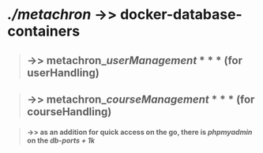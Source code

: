 # _**./metachron**_ ->> **docker-database-containers**

>## ->> metachron_**_userManagement_** * * * (for userHandling)

>## ->> metachron_**_courseManagement_** * * * (for courseHandling)

>#### ->> as an addition for quick access on the go, there is **_phpmyadmin_** on the **_db-ports + 1k_**